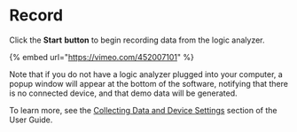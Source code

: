 # Record

Click the **Start** **button** to begin recording data from the logic analyzer.

{% embed url="https://vimeo.com/452007101" %}

Note that if you do not have a logic analyzer plugged into your computer, a popup window will appear at the bottom of the software, notifying that there is no connected device, and that demo data will be generated.

To learn more, see the [Collecting Data and Device Settings](https://saleae.gitbook.io/docs/user-guide/using-logic/collecting-data-and-device-settings) section of the User Guide.


